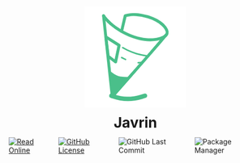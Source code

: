 <div style="display: flex;align-content: center;justify-content: center;flex-direction: column;align-items: center">
  <a href="https://gelald.github.io/javrin">
    <img src="docs/.vuepress/public/logo.png" alt="Javrin Logo">
  </a>
  <div style="margin: 10px;font-size: 2em;font-weight: bold;"> Javrin </div>
</div>

<div style="display: flex;align-content: center;justify-content: center">
  <a href="https://gelald.github.io/javrin" target="_blank" style="display: flex;margin: 2px"><img src="https://img.shields.io/badge/%E5%9C%A8%E7%BA%BF%E9%98%85%E8%AF%BB-jarvin-yellowgreen" alt="Read Online"></a>
  <a href="https://github.com/gelald/javrin/blob/main/LICENSE" target="_blank" style="display: flex;margin: 2px"><img src="https://img.shields.io/github/license/gelald/javrin" alt="GitHub License"></a>
  
[//]: # (<a href="https://github.com/gelald/javrin/stargazers" target="_blank" style="display: flex"><img src="https://img.shields.io/github/stars/gelald/javrin" alt="GitHub Stars"></a>)
  
  <img style="margin: 2px" src="https://img.shields.io/github/last-commit/gelald/javrin" alt="GitHub Last Commit">
  <img style="margin: 2px" src="https://img.shields.io/badge/package%20manager-pnpm-blueviolet" alt="Package Manager">
</div>
